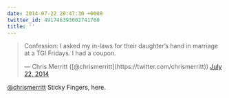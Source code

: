 ```yaml
---
date: 2014-07-22 20:47:30 +0000
twitter_id: 491746393002741760
title: ''
---
```


<blockquote class="twitter-tweet"><p lang="en" dir="ltr">Confession: I asked my in-laws for their daughter’s hand in marriage at a TGI Fridays. I had a coupon.</p>&mdash; Chris Merritt ([@chrismerritt](https://twitter.com/chrismerritt)) <a href="https://twitter.com/chrismerritt/status/491734318646308864?ref_src=twsrc%5Etfw">July 22, 2014</a></blockquote>
<script async src="https://platform.twitter.com/widgets.js" charset="utf-8"></script>

[@chrismerritt](https://twitter.com/chrismerritt) Sticky Fingers, here.

